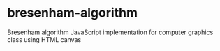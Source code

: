 # bresenham-algorithm

Bresenham algorithm JavaScript implementation for computer graphics class using HTML canvas

